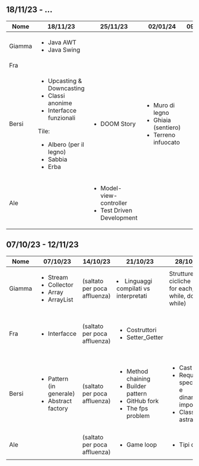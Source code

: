 ## 18/11/23 - ...
| Nome   | 18/11/23                                                                                                                                                                 | 25/11/23                                                           | 02/01/24  | 09/01/24 | 16/01/24 | 23/01/24 |
|--------|--------------------------------------------------------------------------------------------------------------------------------------------------------------------------|--------------------------------------------------------------------|-----------|----------|----------|----------|
| Giamma | <ul><li>Java AWT</li><li>Java Swing</li></ul>                                                                                                                            |                              |           |          |          |          |
| Fra    |                                                                                                                                                                          |                                                                    |           |          |          |          |
| Bersi  | <ul><li>Upcasting & Downcasting</li><li>Classi anonime</li><li>Interfacce funzionali</li></ul> Tile: <ul><li>Albero (per il legno)</li><li>Sabbia</li><li>Erba</li></ul> | <ul><li>DOOM Story</li></ul>                                       | <ul><li>Muro di legno</li><li>Ghiaia (sentiero)</li><li>Terreno infuocato</li></ul> |          |          |          |
| Ale    |                                                                                                                                                                          | <ul><li>Model-view-controller</li><li>Test Driven Development</li> |           |          |          |          |




## 07/10/23 - 12/11/23
| Nome   | 07/10/23                                                                   | 14/10/23                     | 21/10/23                                                                                              | 28/10/23                                                                                            | 04/11/23                                  | 12/11/23                                                                                                                       |
|--------|----------------------------------------------------------------------------|------------------------------|-------------------------------------------------------------------------------------------------------|-----------------------------------------------------------------------------------------------------|-------------------------------------------|--------------------------------------------------------------------------------------------------------------------------------|
| Giamma | <ul><li>Stream</li><li>Collector</li><li>Array</li><li>ArrayList</li></ul> | (saltato per poca affluenza) | <li>Linguaggi compilati vs interpretati</li>                                                          | Strutture cicliche (for, for each, while, do while)                                                 | <ul><li>Switch, break, continue</li></ul> | <ul><li>Funzioni lambda</li></ul>                                                                                                                |
| Fra    | <ul><li>Interfacce</li></ul>                                               | (saltato per poca affluenza) | <ul><li>Costruttori</li><li>Setter_Getter</li></ul>                                                   |                                                                                                     |                                           | <li>Strategy Pattern</li><li>Metrica Software</li><li>Analisi Statica e Dinamica codice</li></ul>                              |
| Bersi  | <ul><li>Pattern (in generale)</li><li>Abstract factory</li></ul>           | (saltato per poca affluenza) | <ul><li>Method chaining</li><li>Builder pattern</li><li>GitHub fork</li><li>The fps problem</li></ul> | <ul><li>Cast</li><li>Requisiti, specifiche e dinamiche importanti</li><li>Classi astratte</li></ul> | <ul><li>UML</li></ul>                     | <ul><li>Singleton</li><li>DRY</li><li>YAGNI</li><li>AOOO</li><li>LBYL</li><li>EAFP</li><li>Coesione vs accoppiamento</li></ul> |
| Ale    |                                                                            | (saltato per poca affluenza) | <ul><li>Game loop</li></ul>                                                                           | <ul><li>Tipi di dati</li></ul>                                                                      | <ul><li>Regex</li></ul>                   | <ul><li>Cloud computing</li></ul>                                                                                              |
